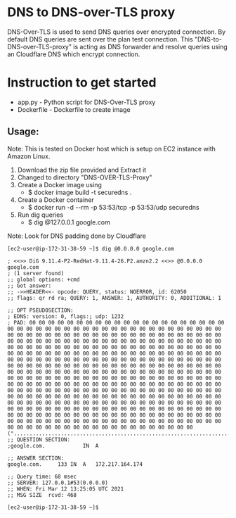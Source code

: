 # DNS to DNS-over-TLS proxy
DNS-Over-TLS is used to send DNS queries over encrypted connection. By default DNS queries are sent over the plan test connection. This "DNS-to-DNS-over-TLS-proxy" is acting as DNS forwarder and resolve queries using an Cloudflare DNS which encrypt connection. 

# Instruction to get started

* app.py - Python script for DNS-Over-TLS proxy
* Dockerfile - Dockerfile to create image

## Usage:

Note: This is tested on Docker host which is setup on EC2 instance with Amazon Linux. 

1. Download the zip file provided and Extract it
2. Changed to directory "DNS-OVER-TLS-Proxy"
3. Create a Docker image using 
    - $ docker image build -t securedns .
4. Create a Docker container 
    - $ docker run -d --rm -p 53:53/tcp -p 53:53/udp securedns
5. Run dig queries 
    - $ dig @127.0.0.1 google.com 

Note: Look for DNS padding done by Cloudflare

```
[ec2-user@ip-172-31-38-59 ~]$ dig @0.0.0.0 google.com

; <<>> DiG 9.11.4-P2-RedHat-9.11.4-26.P2.amzn2.2 <<>> @0.0.0.0 google.com
; (1 server found)
;; global options: +cmd
;; Got answer:
;; ->>HEADER<<- opcode: QUERY, status: NOERROR, id: 62050
;; flags: qr rd ra; QUERY: 1, ANSWER: 1, AUTHORITY: 0, ADDITIONAL: 1

;; OPT PSEUDOSECTION:
; EDNS: version: 0, flags:; udp: 1232
; PAD: 00 00 00 00 00 00 00 00 00 00 00 00 00 00 00 00 00 00 00 00 00 00 00 00 00 00 00 00 00 00 00 00 00 00 00 00 00 00 00 00 00 00 00 00 00 00 00 00 00 00 00 00 00 00 00 00 00 00 00 00 00 00 00 00 00 00 00 00 00 00 00 00 00 00 00 00 00 00 00 00 00 00 00 00 00 00 00 00 00 00 00 00 00 00 00 00 00 00 00 00 00 00 00 00 00 00 00 00 00 00 00 00 00 00 00 00 00 00 00 00 00 00 00 00 00 00 00 00 00 00 00 00 00 00 00 00 00 00 00 00 00 00 00 00 00 00 00 00 00 00 00 00 00 00 00 00 00 00 00 00 00 00 00 00 00 00 00 00 00 00 00 00 00 00 00 00 00 00 00 00 00 00 00 00 00 00 00 00 00 00 00 00 00 00 00 00 00 00 00 00 00 00 00 00 00 00 00 00 00 00 00 00 00 00 00 00 00 00 00 00 00 00 00 00 00 00 00 00 00 00 00 00 00 00 00 00 00 00 00 00 00 00 00 00 00 00 00 00 00 00 00 00 00 00 00 00 00 00 00 00 00 00 00 00 00 00 00 00 00 00 00 00 00 00 00 00 00 00 00 00 00 00 00 00 00 00 00 00 00 00 00 00 00 00 00 00 00 00 00 00 00 00 00 00 00 00 00 00 00 00 00 00 00 00 00 00 00 00 00 00 00 00 00 00 00 00 00 00 00 00 00 00 00 00 00 00 00 00 00 00 00 00 00 00 00 00 00 00 00 00 00 00 00 00 00 00 00 00 00 00 00 00 00 00 00 00 00 00 00 00 00 00 00 00 00 00 00 00 00 00 00 00 00 00 00 00 00 00 00 00 00 00 00 00 00 00 00 00 00 00 00 00 00 00 00 00 00 00 00 (".........................................................................................................................................................................................................................................................................................................................................................................................................................")
;; QUESTION SECTION:
;google.com.			IN	A

;; ANSWER SECTION:
google.com.		133	IN	A	172.217.164.174

;; Query time: 68 msec
;; SERVER: 127.0.0.1#53(0.0.0.0)
;; WHEN: Fri Mar 12 13:25:05 UTC 2021
;; MSG SIZE  rcvd: 468

[ec2-user@ip-172-31-38-59 ~]$ 
```
